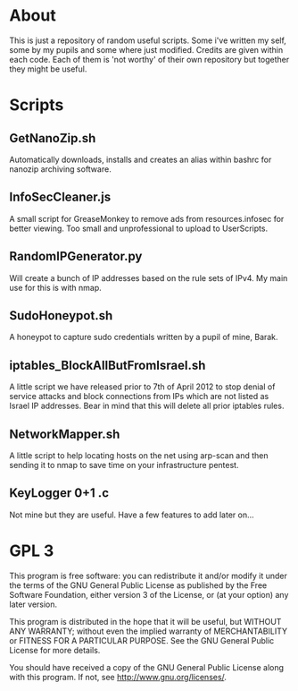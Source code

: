 About
======
This is just a repository of random useful scripts. Some i've written my self, some by my pupils and some where just modified. Credits are given within each code. Each of them is 'not worthy' of their own repository but together they might be useful. 

Scripts
==========
## GetNanoZip.sh
Automatically downloads, installs and creates an alias within bashrc for nanozip archiving software.
## InfoSecCleaner.js
A small script for GreaseMonkey to remove ads from resources.infosec for better viewing. Too small and unprofessional to upload to UserScripts.
## RandomIPGenerator.py
Will create a bunch of IP addresses based on the rule sets of IPv4. My main use for this is with nmap. 
## SudoHoneypot.sh
A honeypot to capture sudo credentials written by a pupil of mine, Barak.
## iptables_BlockAllButFromIsrael.sh
A little script we have released prior to 7th of April 2012 to stop denial of service attacks and block connections from IPs which are not listed as Israel IP addresses. Bear in mind that this will delete all prior iptables rules. 
## NetworkMapper.sh
A little script to help locating hosts on the net using arp-scan and then sending it to nmap to save time on your infrastructure pentest. 
## KeyLogger 0+1 .c
Not mine but they are useful. Have a few features to add later on...


GPL 3
======
This program is free software: you can redistribute it and/or modify
it under the terms of the GNU General Public License as published by
the Free Software Foundation, either version 3 of the License, or
(at your option) any later version.

This program is distributed in the hope that it will be useful,
but WITHOUT ANY WARRANTY; without even the implied warranty of
MERCHANTABILITY or FITNESS FOR A PARTICULAR PURPOSE.  See the
GNU General Public License for more details.

You should have received a copy of the GNU General Public License
along with this program.  If not, see <http://www.gnu.org/licenses/>.
